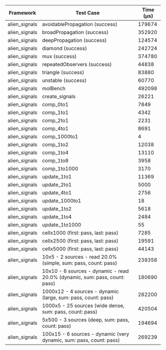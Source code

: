| Framework | Test Case | Time (μs) |
| --- | --- | --- |
| alien_signals | avoidablePropagation (success) | 179674 |
| alien_signals | broadPropagation (success) | 352920 |
| alien_signals | deepPropagation (success) | 124574 |
| alien_signals | diamond (success) | 242724 |
| alien_signals | mux (success) | 374780 |
| alien_signals | repeatedObservers (success) | 44838 |
| alien_signals | triangle (success) | 83880 |
| alien_signals | unstable (success) | 60770 |
| alien_signals | molBench | 492098 |
| alien_signals | create_signals | 26221 |
| alien_signals | comp_0to1 | 7849 |
| alien_signals | comp_1to1 | 4342 |
| alien_signals | comp_2to1 | 2231 |
| alien_signals | comp_4to1 | 8691 |
| alien_signals | comp_1000to1 | 4 |
| alien_signals | comp_1to2 | 12038 |
| alien_signals | comp_1to4 | 13110 |
| alien_signals | comp_1to8 | 3958 |
| alien_signals | comp_1to1000 | 3170 |
| alien_signals | update_1to1 | 11369 |
| alien_signals | update_2to1 | 5000 |
| alien_signals | update_4to1 | 2756 |
| alien_signals | update_1000to1 | 18 |
| alien_signals | update_1to2 | 5618 |
| alien_signals | update_1to4 | 2484 |
| alien_signals | update_1to1000 | 55 |
| alien_signals | cellx1000 (first: pass, last: pass) | 7285 |
| alien_signals | cellx2500 (first: pass, last: pass) | 19591 |
| alien_signals | cellx5000 (first: pass, last: pass) | 44143 |
| alien_signals | 10x5 - 2 sources - read 20.0% (simple, sum: pass, count: pass) | 239358 |
| alien_signals | 10x10 - 6 sources - dynamic - read 20.0% (dynamic, sum: pass, count: pass) | 180690 |
| alien_signals | 1000x12 - 4 sources - dynamic (large, sum: pass, count: pass) | 282200 |
| alien_signals | 1000x5 - 25 sources (wide dense, sum: pass, count: pass) | 420504 |
| alien_signals | 5x500 - 3 sources (deep, sum: pass, count: pass) | 194694 |
| alien_signals | 100x15 - 6 sources - dynamic (very dynamic, sum: pass, count: pass) | 269239 |
